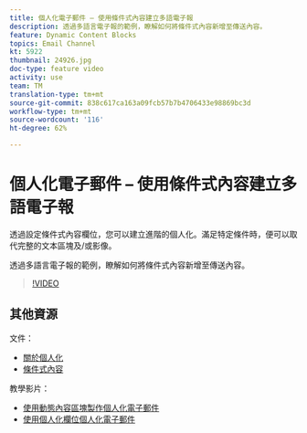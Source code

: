 ```yaml
---
title: 個人化電子郵件 – 使用條件式內容建立多語電子報
description: 透過多語言電子報的範例，瞭解如何將條件式內容新增至傳送內容。
feature: Dynamic Content Blocks
topics: Email Channel
kt: 5922
thumbnail: 24926.jpg
doc-type: feature video
activity: use
team: TM
translation-type: tm+mt
source-git-commit: 838c617ca163a09fcb57b7b4706433e98869bc3d
workflow-type: tm+mt
source-wordcount: '116'
ht-degree: 62%

---
```



# 個人化電子郵件 – 使用條件式內容建立多語電子報

透過設定條件式內容欄位，您可以建立進階的個人化。滿足特定條件時，便可以取代完整的文本區塊及/或影像。

透過多語言電子報的範例，瞭解如何將條件式內容新增至傳送內容。

>[!VIDEO](https://video.tv.adobe.com/v/24926?quality=12)

## 其他資源

文件：

* [關於個人化](https://docs.adobe.com/content/help/zh-Hant/campaign-classic/using/sending-messages/personalizing-deliveries/about-personalization.html)
* [條件式內容](https://docs.adobe.com/content/help/en/campaign-classic/using/sending-messages/personalizing-deliveries/conditional-content.html)

教學影片：

* [使用動態內容區塊製作個人化電子郵件](/help/sending-messages/email-channel/personalization-with-dynamic-content-blocks.md)
* [使用個人化欄位個人化電子郵件](/help/sending-messages/email-channel/personalizing-emails-using-personalization-fields.md)
